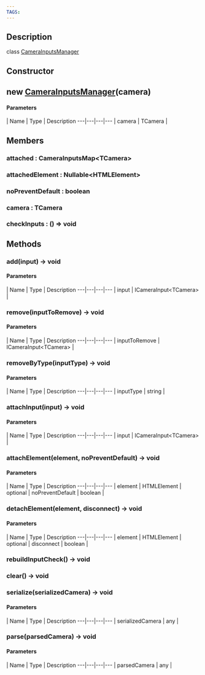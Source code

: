 ```yaml
---
TAGS:
---
```

## Description

class [CameraInputsManager](/classes/3.1/CameraInputsManager)



## Constructor

## new [CameraInputsManager](/classes/3.1/CameraInputsManager)(camera)



#### Parameters
 | Name | Type | Description
---|---|---|---
 | camera | TCamera | 

## Members

### attached : CameraInputsMap&lt;TCamera&gt;



### attachedElement : Nullable&lt;HTMLElement&gt;



### noPreventDefault : boolean



### camera : TCamera



### checkInputs : () =&gt; void



## Methods

### add(input) &rarr; void



#### Parameters
 | Name | Type | Description
---|---|---|---
 | input | ICameraInput&lt;TCamera&gt; | 

### remove(inputToRemove) &rarr; void



#### Parameters
 | Name | Type | Description
---|---|---|---
 | inputToRemove | ICameraInput&lt;TCamera&gt; | 

### removeByType(inputType) &rarr; void



#### Parameters
 | Name | Type | Description
---|---|---|---
 | inputType | string | 

### attachInput(input) &rarr; void



#### Parameters
 | Name | Type | Description
---|---|---|---
 | input | ICameraInput&lt;TCamera&gt; | 

### attachElement(element, noPreventDefault) &rarr; void



#### Parameters
 | Name | Type | Description
---|---|---|---
 | element | HTMLElement | 
optional | noPreventDefault | boolean | 
### detachElement(element, disconnect) &rarr; void



#### Parameters
 | Name | Type | Description
---|---|---|---
 | element | HTMLElement | 
optional | disconnect | boolean | 
### rebuildInputCheck() &rarr; void


### clear() &rarr; void


### serialize(serializedCamera) &rarr; void



#### Parameters
 | Name | Type | Description
---|---|---|---
 | serializedCamera | any | 

### parse(parsedCamera) &rarr; void



#### Parameters
 | Name | Type | Description
---|---|---|---
 | parsedCamera | any | 


